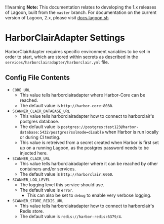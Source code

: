 !!!warning
    **Note:** This documentation relates to developing the 1.x releases of Lagoon, built from the `master` branch.
    For documentation on the current version of Lagoon, 2.x, please visit [docs.lagoon.sh](https://docs.lagoon.sh)

# HarborClairAdapter Settings
HarborClairAdapter requires specific environment variables to be set in order to start, which are stored within secrets as described in the `services/harborclairadapter/harborclair.yml` file.

## Config File Contents

* `CORE_URL`
  * This value tells harborclairadapter where Harbor-Core can be reached.
  * The default value is `http://harbor-core:8080`.
* `SCANNER_CLAIR_DATABASE_URL`
  * This value tells harborclairadapter how to connect to harborclair's postgres database.
  * The default value is `postgres://postgres:test123@harbor-database:5432/postgres?sslmode=disable` when Harbor is run locally or during CI testing.
  * This value is retreived from a secret created when Harbor is first set up on a running Lagoon, as the postgres password needs to be injected here.
* `SCANNER_CLAIR_URL`
  * This value tells harborclairadapter where it can be reached by other containers and/or services.
  * The default value is `http://harborclair:6060`.
* `SCANNER_LOG_LEVEL`
  * The logging level this service should use.
  * The default value is `error`.
    * This can also be set to `debug` to enable very verbose logging.
* `SCANNER_STORE_REDIS_URL`
  * This value tells harborclairadapter how to connect to harborclair's Redis store.
  * The default value is `redis://harbor-redis:6379/4`.
